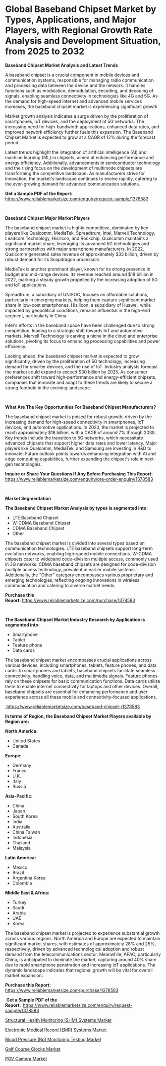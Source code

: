 <p><h1>Global Baseband Chipset Market by Types, Applications, and Major Players, with Regional Growth Rate Analysis and Development Situation, from 2025 to 2032</h1></p><p><strong>Baseband Chipset Market Analysis and Latest Trends</strong></p>
<p><p>A baseband chipset is a crucial component in mobile devices and communication systems, responsible for managing radio communication and processing data between the device and the network. It handles functions such as modulation, demodulation, encoding, and decoding of signals, enabling seamless connectivity in technologies like 4G and 5G. As the demand for high-speed internet and advanced mobile services increases, the baseband chipset market is experiencing significant growth. </p><p>Market growth analysis indicates a surge driven by the proliferation of smartphones, IoT devices, and the deployment of 5G networks. The increasing need for high-bandwidth applications, enhanced data rates, and improved network efficiency further fuels this expansion. The Baseband Chipset Market is expected to grow at a CAGR of 12% during the forecast period. </p><p>Latest trends highlight the integration of artificial intelligence (AI) and machine learning (ML) in chipsets, aimed at enhancing performance and energy efficiency. Additionally, advancements in semiconductor technology and the rising focus on the development of multimode chipsets are transforming the competitive landscape. As manufacturers strive for innovation, the market's landscape continues to evolve rapidly, catering to the ever-growing demand for advanced communication solutions.</p></p>
<p><strong>Get a Sample PDF of the Report:&nbsp;</strong> <a href="https://www.reliablemarketsize.com/enquiry/request-sample/1378583?utm_campaign=1943&utm_medium=2&utm_source=Github&utm_content=ia&utm_term=06042025&utm_id=baseband-chipset">https://www.reliablemarketsize.com/enquiry/request-sample/1378583</a></p>
<p>&nbsp;</p>
<p><strong>Baseband Chipset Major Market Players</strong></p>
<p><p>The baseband chipset market is highly competitive, dominated by key players like Qualcomm, MediaTek, Spreadtrum, Intel, Marvell Technology, Leadcore Technology, Hisilicon, and Rockchip. Qualcomm maintains a significant market share, leveraging its advanced 5G technologies and strong partnerships with major smartphone manufacturers. In 2022, Qualcomm generated sales revenue of approximately $33 billion, driven by robust demand for its Snapdragon processors.</p><p>MediaTek is another prominent player, known for its strong presence in budget and mid-range devices. Its revenue reached around $18 billion in 2022, marking a steady growth propelled by the increasing adoption of 5G and IoT applications.</p><p>Spreadtrum, a subsidiary of UNISOC, focuses on affordable solutions, particularly in emerging markets, helping them capture significant market share in low-cost smartphones. Hisilicon, a subsidiary of Huawei, while impacted by geopolitical conditions, remains influential in the high-end segment, particularly in China.</p><p>Intel's efforts in the baseband space have been challenged due to strong competition, leading to a strategic shift towards IoT and automotive markets. Marvell Technology is carving a niche in the cloud and enterprise solutions, pivoting its focus to enhancing processing capabilities and power efficiency.</p><p>Looking ahead, the baseband chipset market is expected to grow significantly, driven by the proliferation of 5G technology, increasing demand for smarter devices, and the rise of IoT. Industry analysts forecast the market could expand to exceed $30 billion by 2025. As consumer preferences shift toward high-performance and energy-efficient chipsets, companies that innovate and adapt to these trends are likely to secure a strong foothold in the evolving landscape.</p></p>
<p>&nbsp;</p>
<p><strong>What Are The Key Opportunities For Baseband Chipset Manufacturers?</strong></p>
<p><p>The baseband chipset market is poised for robust growth, driven by the increasing demand for high-speed connectivity in smartphones, IoT devices, and automotive applications. In 2023, the market is projected to reach approximately $18 billion, with a CAGR of around 7% through 2030. Key trends include the transition to 5G networks, which necessitate advanced chipsets that support higher data rates and lower latency. Major players like Qualcomm, MediaTek, and Samsung are investing in R&D to innovate. Future outlook points towards enhancing integration with AI and edge computing capabilities, further expanding the chipset's role in next-gen technologies.</p></p>
<p><strong>Inquire or Share Your Questions If Any Before Purchasing This Report:</strong> <a href="https://www.reliablemarketsize.com/enquiry/pre-order-enquiry/1378583?utm_campaign=1943&utm_medium=2&utm_source=Github&utm_content=ia&utm_term=06042025&utm_id=baseband-chipset">https://www.reliablemarketsize.com/enquiry/pre-order-enquiry/1378583</a></p>
<p>&nbsp;</p>
<p><strong>Market Segmentation</strong></p>
<p><strong>The Baseband Chipset Market Analysis by types is segmented into:</strong></p>
<p><ul><li>LTE Baseband Chipset</li><li>W-CDMA Baseband Chipset</li><li>CDMA Baseband Chipset</li><li>Other</li></ul></p>
<p><p>The baseband chipset market is divided into several types based on communication technologies. LTE baseband chipsets support long-term evolution networks, enabling high-speed mobile connections. W-CDMA chipsets cater to wideband code-division multiple access, commonly used in 3G networks. CDMA baseband chipsets are designed for code-division multiple access technology, prevalent in earlier mobile systems. Additionally, the "Other" category encompasses various proprietary and emerging technologies, reflecting ongoing innovations in wireless communication and catering to diverse market needs.</p></p>
<p><strong>Purchase this Report:&nbsp;</strong><a href="https://www.reliablemarketsize.com/purchase/1378583?utm_campaign=1943&utm_medium=2&utm_source=Github&utm_content=ia&utm_term=06042025&utm_id=baseband-chipset">https://www.reliablemarketsize.com/purchase/1378583</a></p>
<p>&nbsp;</p>
<p><strong>The Baseband Chipset Market Industry Research by Application is segmented into:</strong></p>
<p><ul><li>Smartphone</li><li>Tablet</li><li>Feature phone</li><li>Data cards</li></ul></p>
<p><p>The baseband chipset market encompasses crucial applications across various devices, including smartphones, tablets, feature phones, and data cards. In smartphones and tablets, baseband chipsets facilitate seamless connectivity, handling voice, data, and multimedia signals. Feature phones rely on these chipsets for basic communication functions. Data cards utilize them to enable internet connectivity for laptops and other devices. Overall, baseband chipsets are essential for enhancing performance and user experience across all these mobile and connectivity-focused applications.</p></p>
<p><a href="https://www.reliablemarketsize.com/baseband-chipset-r1378583?utm_campaign=1943&utm_medium=2&utm_source=Github&utm_content=ia&utm_term=06042025&utm_id=baseband-chipset">&nbsp;https://www.reliablemarketsize.com/baseband-chipset-r1378583</a></p>
<p><strong>In terms of Region, the Baseband Chipset Market Players available by Region are:</strong></p>
<p>
    <p> <strong> North America: </strong>
        <ul>
            <li>United States</li>
            <li>Canada</li>
        </ul>
        </p> 
    <p> <strong> Europe: </strong>
        <ul>
            <li>Germany</li>
            <li>France</li>
            <li>U.K.</li>
            <li>Italy</li>
            <li>Russia</li>
        </ul>
        </p> 
    <p> <strong> Asia-Pacific: </strong>
        <ul>
            <li>China</li>
            <li>Japan</li>
            <li>South Korea</li>
            <li>India</li>
            <li>Australia</li>
            <li>China Taiwan</li>
            <li>Indonesia</li>
            <li>Thailand</li>
            <li>Malaysia</li>
        </ul>
        </p> 
    <p> <strong> Latin America: </strong>
        <ul>
            <li>Mexico</li>
            <li>Brazil</li>
            <li>Argentina Korea</li>
            <li>Colombia</li>
        </ul>
        </p> 
    <p> <strong> Middle East & Africa: </strong>
        <ul>
            <li>Turkey</li>
            <li>Saudi</li>
            <li>Arabia</li>
            <li>UAE</li>
            <li>Korea</li>
        </ul>
    </p>
    </p>
<p><p>The baseband chipset market is projected to experience substantial growth across various regions. North America and Europe are expected to maintain significant market shares, with estimates of approximately 28% and 25%, respectively, driven by advanced technological adoption and robust demand from the telecommunications sector. Meanwhile, APAC, particularly China, is anticipated to dominate the market, capturing around 40% share due to rapid smartphone penetration and increasing IoT applications. The dynamic landscape indicates that regional growth will be vital for overall market expansion.</p></p>
<p><strong>Purchase this Report: </strong><a href="https://www.reliablemarketsize.com/purchase/1378583?utm_campaign=1943&utm_medium=2&utm_source=Github&utm_content=ia&utm_term=06042025&utm_id=baseband-chipset">https://www.reliablemarketsize.com/purchase/1378583</a></p>
<p>&nbsp;<strong>Get a Sample PDF of the Report:&nbsp;&nbsp;</strong><a href="https://www.reliablemarketsize.com/enquiry/request-sample/1378583?utm_campaign=1943&utm_medium=2&utm_source=Github&utm_content=ia&utm_term=06042025&utm_id=baseband-chipset">https://www.reliablemarketsize.com/enquiry/request-sample/1378583</a></p>
<p><strong></strong></p>
<p><p><a href="https://www.linkedin.com/pulse/market-trends-report-analyzing-structural-health-p0lpc?utm_campaign=1943&utm_medium=2&utm_source=Github&utm_content=ia&utm_term=06042025&utm_id=baseband-chipset">Structural Health Monitoring (SHM) Systems Market</a></p><p><a href="https://www.linkedin.com/pulse/overview-electronic-medical-record-emr-systems-market-y5lrc?utm_campaign=1943&utm_medium=2&utm_source=Github&utm_content=ia&utm_term=06042025&utm_id=baseband-chipset">Electronic Medical Record (EMR) Systems Market</a></p><p><a href="https://www.linkedin.com/pulse/research-report-analysis-blood-pressure-bp-monitoring-testing-market-uon2c?utm_campaign=1943&utm_medium=2&utm_source=Github&utm_content=ia&utm_term=06042025&utm_id=baseband-chipset">Blood Pressure (Bp) Monitoring Testing Market</a></p><p><a href="https://github.com/safatabhee/Market-Research-Report-List-1/blob/main/golf-course-clocks-market.md?utm_campaign=1943&utm_medium=2&utm_source=Github&utm_content=ia&utm_term=06042025&utm_id=baseband-chipset">Golf Course Clocks Market</a></p><p><a href="https://github.com/resiebustin/Market-Research-Report-List-1/blob/main/pov-camera-market.md?utm_campaign=1943&utm_medium=2&utm_source=Github&utm_content=ia&utm_term=06042025&utm_id=baseband-chipset">POV Camera Market</a></p></p>